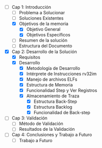 + [ ] Cap 1: Introducción
	+ [ ] Problema a Solucionar
	+ [ ] Soluciones Existentes
	+ [x] Objetivos de la memoria
		+ [x] Objetivo General
		+ [x] Objetivos Específicos
	+ [ ] Resumen de la solución
	+ [ ] Estructura del Documento
+ [x] Cap 2: Desarrollo de la Solución
	+ [x] Requisitos
	+ [x] Desarrollo
		+ [x] Metodología de Desarrollo
		+ [x] Intérprete de Instrucciones rv32im
		+ [x] Manejo de archivos ELFs
		+ [x] Estructura de Memoria
		+ [x] Funcionalidad Step y Ver Registros
		+ [x] Almacenamiento de Traza
			+ [x] Estructura Back-Step
			+ [x] Estructura Backlog
			+ [x] Funcionalidad de Back-step
+ [ ] Cap 3: Validación
	+ [ ] Método de Validación
	+ [ ] Resultados de la Validación
+ [ ] Cap 4: Conclusiones y Trabajo a Futuro
	+ [ ] Trabajo a Futuro